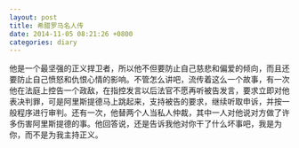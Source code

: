 ```yaml
---
layout: post
title: 希腊罗马名人传
date: 2014-11-05 08:21:26 +0800
categories: diary
---
```


他是一个最坚强的正义捍卫者，所以他不但要防止自己慈悲和偏爱的倾向，而且还要防止自己愤怒和仇恨心情的影响。不管怎么讲吧，流传着这么一个故事，有一次他在法庭上控告一个政敌，在指控发言以后法官不愿再听被告发言，要求立即对他表决判罪，可是阿里斯提德马上跳起来，支持被告的要求，继续听取申诉，并按一般程序进行审判。还有一次，他替两个人当私人仲裁，其中一人对他说对方做了许多伤害阿里斯提德的事。他回答说，还是告诉我他对你干了什么坏事吧，我是为你，而不是为我主持正义。
